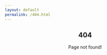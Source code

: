 ```yaml
---
layout: default
permalink: /404.html
---
```


<div style="text-align: center;">
  <h2>404</h2>
  <p>Page not found!</p> 
</div>
